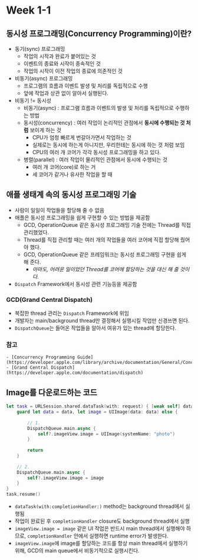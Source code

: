 # Week 1-1

## 동시성 프로그래밍(Concurrency Programming)이란?

- 동기(sync) 프로그래밍
    - 작업의 시작과 완료가 붙어있는 것
    - 이벤트의 종료와 시작이 종속적인 것
    - 작업의 시작이 이전 작업의 종료에 의존적인 것
- 비동기(async) 프로그래밍
    - 프로그램의 흐름과 이벤트 발생 및 처리를 독립적으로 수행
    - 앞에 작업과 상관 없이 알아서 실행된다.
- 비동기 != 동시성
    - 비동기(async) : 프로그램 흐름과 이벤트의 발생 및 처리를 독립적으로 수행하는 방법
    - 동시성(concurrency) : 여러 작업이 논리적인 관점에서 **동시에 수행되는 것 처럼** 보이게 하는 것
        - CPU가 엄청 빠르게 번갈아가면서 작업하는 것
        - 실제로는 동시에 하는게 아니지만, 우리한테는 동시에 하는 것 처럼 보임
        - CPU의 여러 개 코어가 각각 동시성 프로그래밍을 하고 있다.
    - 병렬(parallel) : 여러 작업이 물리적인 관점에서 동시에 수행되는 것
        - 여러 개 코어(core)로 하는 거
        - 세 코어가 같거나 유사한 작업을 할 때

## 애플 생태계 속의 동시성 프로그래밍 기술

- 사람이 일일이 작업들을 할당해 줄 수 없음
- 애플은 동시성 프로그래밍을 쉽게 구현할 수 있는 방법을 제공함
    - GCD, OperationQueue 같은 동시성 프로그래밍 기술 전에는 Thread를 직접 관리했었다.
    - Thread를 직접 관리할 때는 여러 개의 작업들을 여러 코어에 직접 할당해 줬어야 했다.
    - GCD, OperationQueue 같은 프레임워크는 동시성 프로그래밍 구현을 쉽게 해 준다.
        - _아마도, 어려운 일이었던 Thread를 코어에 할당하는 것을 대신 해 줄 것이다._
- `Dispatch` Framework에서 동시성 관련 기능등을 제공함

### GCD(Grand Central Dispatch)

- 복잡한 thread 관리는 `Dispatch` Framework에 위임
- 개발자는 main/background thread만 결정해서 실행시킬 작업만 신경쓰면 된다.
- `DispatchQueue`는 들어온 작업들을 알아서 여유가 있는 thread에 할당한다.

### 참고
    - [Concurrency Programming Guide](https://developer.apple.com/library/archive/documentation/General/Conceptual/ConcurrencyProgrammingGuide/Introduction/Introduction.html)
    - [Grand Central Dispatch](https://developer.apple.com/documentation/dispatch)

## Image를 다운로드하는 코드

```swift
let task = URLSession.shared.dataTask(with: request) { [weak self] data, response, error in 
    guard let data = data, let image = UIImage(data: data) else {
        
        // 1.
        DispatchQueue.main.async {
            self?.imageView.image = UIImage(systemName: "photo")
        }
        
        return
    }
    
    // 2.
    DispatchQueue.main.async {
        self?.imageView.image = image
    }
}
task,resume()
```

- `dataTask(with:completionHandler:)` method는 background thread에서 실행됨
- 작업이 완료된 후 `completionHandler` closure도 background thread에서 실행
- `imageView.image = image` 같은 UI 작업은 반드시 main thread에서 실행해야 하므로, `completionHandler` 안에서 실행하면 runtime error가 발생한다.
- `imageView.image`에 image를 할당하는 코드를 항상 main thread에서 실행하기 위해, GCD의 main queue에서 비동기적으로 실행시킨다. 
